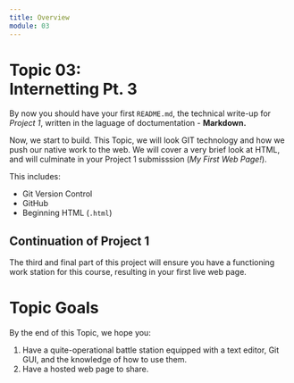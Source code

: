 ```yaml
---
title: Overview
module: 03
---
```


# Topic 03: <br /> Internetting Pt. 3
By now you should have your first `README.md`, the technical write-up for _Project 1_, written in the laguage of doctumentation - **Markdown.**

Now, we start to build. This Topic, we will look GIT technology and how we push our native work to the web. We will cover a very brief look at HTML, and will culminate in your Project 1 submisssion (_My First Web Page!_).

This includes:

- Git Version Control
- GitHub
- Beginning HTML (`.html`)

## Continuation of Project 1
The third and final part of this project will ensure you have a functioning work station for this course, resulting in your first live web page.


# Topic Goals
By the end of this Topic, we hope you:

1. Have a quite-operational battle station equipped with a text editor, Git GUI, and the knowledge of how to use them.
2. Have a hosted web page to share.
